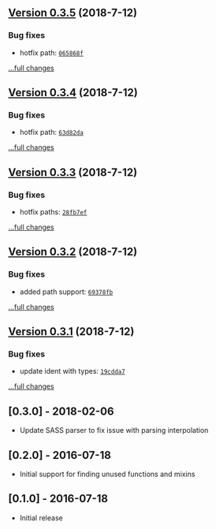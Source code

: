 ## [Version 0.3.5](https://github.com/blackmirror1980/sass-unused-pro/releases/tag/v0.3.5) (2018-7-12)

### Bug fixes

- hotfix path: [`065868f`](https://github.com/blackmirror1980/sass-unused-pro/commit/065868f)

[...full changes](https://github.com/blackmirror1980/sass-unused-pro/compare/v0.3.4...v0.3.5)

## [Version 0.3.4](https://github.com/blackmirror1980/sass-unused-pro/releases/tag/v0.3.4) (2018-7-12)

### Bug fixes

- hotfix path: [`63d82da`](https://github.com/blackmirror1980/sass-unused-pro/commit/63d82da)

[...full changes](https://github.com/blackmirror1980/sass-unused-pro/compare/v0.3.3...v0.3.4)

## [Version 0.3.3](https://github.com/blackmirror1980/sass-unused-pro/releases/tag/v0.3.3) (2018-7-12)

### Bug fixes

- hotfix paths: [`28fb7ef`](https://github.com/blackmirror1980/sass-unused-pro/commit/28fb7ef)

[...full changes](https://github.com/blackmirror1980/sass-unused-pro/compare/v0.3.2...v0.3.3)

## [Version 0.3.2](https://github.com/blackmirror1980/sass-unused-pro/releases/tag/v0.3.2) (2018-7-12)

### Bug fixes

- added path support: [`69378fb`](https://github.com/blackmirror1980/sass-unused-pro/commit/69378fb)

[...full changes](https://github.com/blackmirror1980/sass-unused-pro/compare/v0.3.1...v0.3.2)

## [Version 0.3.1](https://github.com/blackmirror1980/sass-unused-pro/releases/tag/v0.3.1) (2018-7-12)

### Bug fixes

- update ident with types: [`19cdda7`](https://github.com/blackmirror1980/sass-unused-pro/commit/19cdda7)

[...full changes](https://github.com/blackmirror1980/sass-unused-pro/compare/v0.3.0...v0.3.1)

## [0.3.0] - 2018-02-06

 * Update SASS parser to fix issue with parsing interpolation

## [0.2.0] - 2016-07-18

 * Initial support for finding unused functions and mixins

## [0.1.0] - 2016-07-18

 * Initial release
